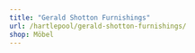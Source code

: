 ```yaml
---
title: "Gerald Shotton Furnishings"
url: /hartlepool/gerald-shotton-furnishings/
shop: Möbel
---
```

